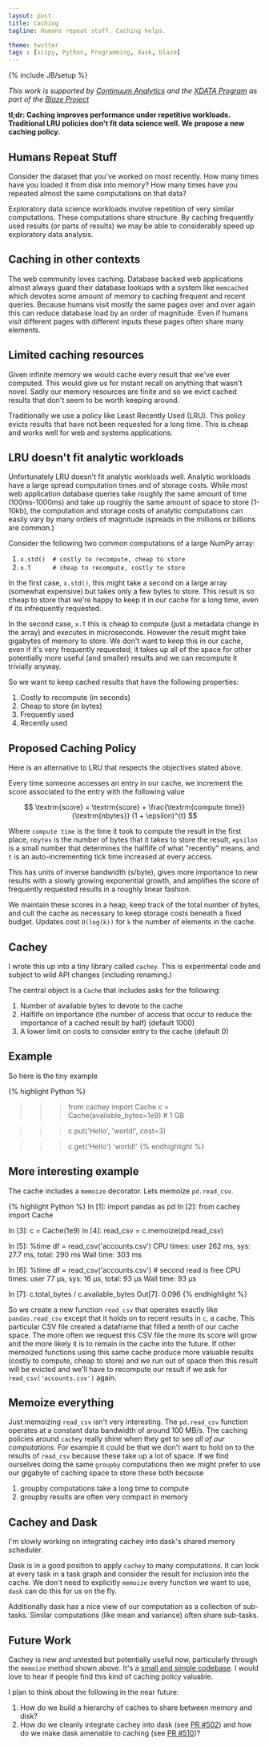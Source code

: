 ```yaml
---
layout: post
title: Caching
tagline: Humans repeat stuff. Caching helps.

theme: twitter
tags : [scipy, Python, Programming, dask, blaze]
---
```

{% include JB/setup %}

*This work is supported by [Continuum Analytics](http://continuum.io)
and the [XDATA Program](http://www.darpa.mil/program/XDATA)
as part of the [Blaze Project](http://blaze.pydata.org)*

**tl;dr: Caching improves performance under repetitive workloads.  Traditional
LRU policies don't fit data science well.  We propose a new caching policy.**


Humans Repeat Stuff
-------------------

Consider the dataset that you've worked on most recently.  How many times have
you loaded it from disk into memory?  How many times have you repeated almost
the same computations on that data?

Exploratory data science workloads involve repetition of very similar
computations.  These computations share structure.  By caching frequently used
results (or parts of results) we may be able to considerably speed up
exploratory data analysis.


Caching in other contexts
-------------------------

The web community loves caching.  Database backed web applications almost
always guard their database lookups with a system like `memcached` which
devotes some amount of memory to caching frequent and recent queries.
Because humans visit mostly the same pages over and over again this can reduce
database load by an order of magnitude.  Even if humans visit different pages
with different inputs these pages often share many elements.


Limited caching resources
-------------------------

Given infinite memory we would cache every result that we've ever
computed.  This would give us for instant recall on anything that wasn't novel.
Sadly our memory resources are finite and so we evict cached results
that don't seem to be worth keeping around.

Traditionally we use a policy like Least Recently Used (LRU).  This policy
evicts results that have not been requested for a long time.  This is cheap and
works well for web and systems applications.


LRU doesn't fit analytic workloads
----------------------------------

Unfortunately LRU doesn't fit analytic workloads well.  Analytic workloads have
a large spread computation times and of storage costs.  While most web
application database queries take roughly the same amount of time
(100ms-1000ms) and take up roughly the same amount of space to store (1-10kb),
the computation and storage costs of analytic computations can easily vary by
many orders of magnitude (spreads in the millions or billions are common.)

Consider the following two common computations of a large NumPy array:

1.  `x.std()  # costly to recompute, cheap to store`
2.  `x.T      # cheap to recompute, costly to store`

In the first case, `x.std()`, this might take a second on a large array
(somewhat expensive) but takes only a few bytes to store.  This result is so
cheap to store that we're happy to keep it in our cache for a long time, even
if its infrequently requested.

In the second case, `x.T` this is cheap to compute (just a metadata change in
the array) and executes in microseconds.  However the result might take
gigabytes of memory to store.  We don't want to keep this in our cache, even if
it's very frequently requested; it takes up all of the space for other
potentially more useful (and smaller) results and we can recompute it trivially
anyway.

So we want to keep cached results that have the following properties:

1.  Costly to recompute (in seconds)
2.  Cheap to store (in bytes)
3.  Frequently used
4.  Recently used


Proposed Caching Policy
-----------------------

Here is an alternative to LRU that respects the objectives stated above.

Every time someone accesses an entry in our cache, we increment the score
associated to the entry with the following value

$$ \textrm{score} = \textrm{score} + \frac{\textrm{compute time}}{\textrm{nbytes}} (1 + \epsilon)^{t} $$

Where `compute time` is the time it took to compute the result in the first
place, `nbytes` is the number of bytes that it takes to store the result,
`epsilon` is a small number that determines the halflife of what "recently"
means, and `t` is an auto-incrementing tick time increased at every access.

This has units of inverse bandwidth (s/byte), gives more importance to new
results with a slowly growing exponential growth, and amplifies the score of
frequently requested results in a roughly linear fashion.

We maintain these scores in a heap, keep track of the total number of bytes,
and cull the cache as necessary to keep storage costs beneath a fixed budget.
Updates cost `O(log(k))` for `k` the number of elements in the cache.


Cachey
------

I wrote this up into a tiny library called `cachey`.  This is experimental
code and subject to wild API changes (including renaming.)

The central object is a `Cache` that includes asks for the following:

1.  Number of available bytes to devote to the cache
2.  Halflife on importance (the number of access that occur to reduce the
importance of a cached result by half) (default 1000)
3.  A lower limit on costs to consider entry to the cache (default 0)

Example
-------

So here is the tiny example

{% highlight Python %}
>>> from cachey import Cache
>>> c = Cache(available_bytes=1e9)  # 1 GB

>>> c.put('Hello', 'world!', cost=3)

>>> c.get('Hello')
'world!'
{% endhighlight %}


More interesting example
------------------------

The cache includes a `memoize` decorator.  Lets memoize `pd.read_csv`.

{% highlight Python %}
In [1]: import pandas as pd
In [2]: from cachey import Cache

In [3]: c = Cache(1e9)
In [4]: read_csv = c.memoize(pd.read_csv)

In [5]: %time df = read_csv('accounts.csv')
CPU times: user 262 ms, sys: 27.7 ms, total: 290 ms
Wall time: 303 ms

In [6]: %time df = read_csv('accounts.csv')  # second read is free
CPU times: user 77 µs, sys: 16 µs, total: 93 µs
Wall time: 93 µs

In [7]: c.total_bytes / c.available_bytes
Out[7]: 0.096
{% endhighlight %}

So we create a new function `read_csv` that operates exactly like
`pandas.read_csv` except that it holds on to recent results in `c`, a cache.
This particular CSV file created a dataframe that filled a tenth of our
cache space.  The more often we request this CSV file the more its score will
grow and the more likely it is to remain in the cache into the future.  If
other memoized functions using this same cache produce more valuable results
(costly to compute, cheap to store) and we run out of space then this result
will be evicted and we'll have to recompute our result if we ask for
`read_csv('accounts.csv')` again.


Memoize everything
------------------

Just memoizing `read_csv` isn't very interesting.  The `pd.read_csv`
function operates at a constant data bandwidth of around 100 MB/s.  The caching
policies around `cachey` really shine when they get to see *all of our
computations*.  For example it could be that we don't want to hold on to the
results of `read_csv` because these take up a lot of space.  If we find
ourselves doing the same `groupby` computations then we might prefer to use our
gigabyte of caching space to store these both because

1.  groupby computations take a long time to compute
2.  groupby results are often very compact in memory


Cachey and Dask
---------------

I'm slowly working on integrating cachey into dask's shared memory scheduler.

Dask is in a good position to apply `cachey` to many computations.  It can look
at every task in a task graph and consider the result for inclusion into the
cache.  We don't need to explicitly `memoize` every function we want to use,
`dask` can do this for us on the fly.

Additionally dask has a nice view of our computation as a collection of
sub-tasks.  Similar computations (like mean and variance) often share
sub-tasks.

Future Work
-----------

Cachey is new and untested but potentially useful now, particularly through the
`memoize` method shown above.
It's a [small and simple codebase](http://github.com/mrocklin/cachey).
I would love to hear if people find this kind of caching policy valuable.

I plan to think about the following in the near future:

1.  How do we build a hierarchy of caches to share between memory and disk?
2.  How do we cleanly integrate cachey into dask
    (see [PR #502](https://github.com/ContinuumIO/dask/pull/502))
    and how do we make dask amenable to caching
    (see [PR #510](https://github.com/ContinuumIO/dask/pull/510))?
